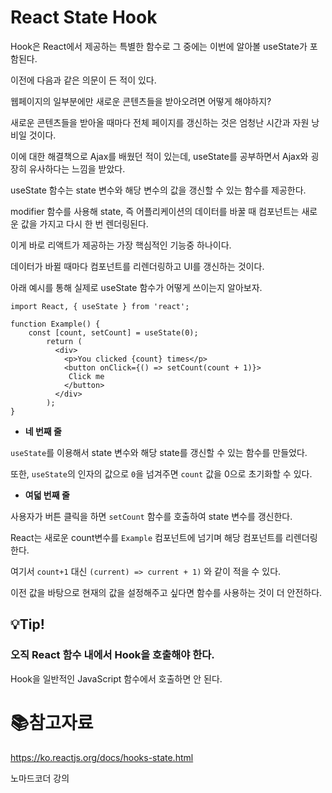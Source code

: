 # React State Hook

Hook은 React에서 제공하는 특별한 함수로 그 중에는 이번에 알아볼 useState가 포함된다.

이전에 다음과 같은 의문이 든 적이 있다.

웹페이지의 일부분에만 새로운 콘텐츠들을 받아오려면 어떻게 해야하지?

새로운 콘텐츠들을 받아올 때마다 전체 페이지를 갱신하는 것은 엄청난 시간과 자원 낭비일 것이다.

이에 대한 해결책으로 Ajax를 배웠던 적이 있는데, useState를 공부하면서 Ajax와 굉장히 유사하다는 느낌을 받았다.

useState 함수는 state 변수와 해당 변수의 값을 갱신할 수 있는 함수를 제공한다.

modifier 함수를 사용해 state, 즉 어플리케이션의 데이터를 바꿀 때 컴포넌트는 새로운 값을 가지고 다시 한 번 렌더링된다.

이게 바로 리액트가 제공하는 가장 핵심적인 기능중 하나이다.

데이터가 바뀔 때마다 컴포넌트를  리렌더링하고 UI를 갱신하는 것이다.

아래 예시를 통해 실제로 useState 함수가 어떻게 쓰이는지 알아보자.

```react
import React, { useState } from 'react';

function Example() {
    const [count, setCount] = useState(0);
        return (
          <div>
            <p>You clicked {count} times</p>
            <button onClick={() => setCount(count + 1)}>
             Click me
            </button>
          </div>
        );
}
```

- **네 번째 줄**

`useState`를 이용해서 state 변수와 해당 state를 갱신할 수 있는 함수를 만들었다.

또한, `useState`의 인자의 값으로 `0`을 넘겨주면 `count` 값을 0으로 초기화할 수 있다.

- **여덟 번째 줄**

사용자가 버튼 클릭을 하면 `setCount` 함수를 호출하여 state 변수를 갱신한다.

React는 새로운  count변수를 `Example` 컴포넌트에 넘기며 해당 컴포넌트를 리렌더링한다.

여기서 `count+1` 대신 `(current) => current + 1)` 와 같이 적을 수 있다.

이전 값을 바탕으로 현재의 값을 설정해주고 싶다면 함수를 사용하는 것이 더 안전하다. 

## :bulb:Tip!

### 오직 React 함수 내에서 Hook을 호출해야 한다.

Hook을 일반적인 JavaScript 함수에서 호출하면 안 된다.

# :books:참고자료

https://ko.reactjs.org/docs/hooks-state.html

노마드코더 강의
